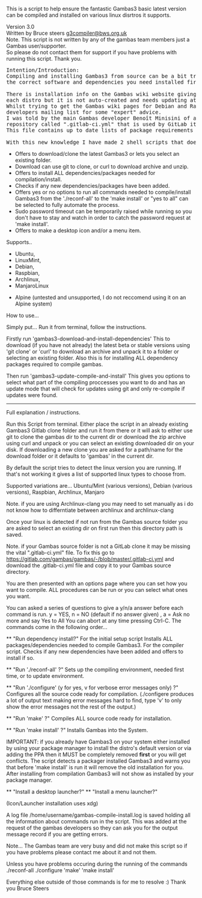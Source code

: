 
This is a script to help ensure the fantastic Gambas3 basic latest version can be compiled
and installed on various linux disrtros it supports.

Version 3.0\
Written by Bruce steers <g3compiler@bws.org.uk>\
Note. This script is not written by any of the gambas team members just a Gambas user/supporter.\
So please do not contact them for support if you have problems with running this script. Thank you.

<pre>
Intention/Introduction:
Compiling and installing Gambas3 from source can be a bit tricky if you do not have all
the correct software and dependencies you need installed first.

There is installation info on the Gambas wiki website giving a list of required packages for 
each distro but it is not auto-created and needs updating at times as things change.
Whilst trying to get the Gambas wiki pages for Debian and Raspbian up to date I asked on the 
developers mailing list for some "expert" advice. 
I was told by the main Gambas developer Benoît Minisini of a file that exists in the GitLab 
repository called ".gitlab-ci.yml" that is used by GitLab itself to compile Gambas for distibution. 
This file contains up to date lists of package requirements for various systems.

With this new knowledge I have made 2 shell scripts that does the following...
</pre>

+ Offers to download/clone the latest Gambas3 or lets you select an existing folder.
+ Download can use git to clone, or curl to download archive and unzip.
+ Offers to install ALL dependencies/packages needed for compilation/install.
+ Checks if any new dependencies/packages have been added.
+ Offers yes or no options to run all commands needed to compile/install Gambas3
   from the './reconf-all' to the 'make install' or "yes to all" can be selected to 
   fully automate the process.
+ Sudo password timeout can be temporarily raised while running so you don't have to stay 
  and watch in order to catch the password request at 'make install'.
+ Offers to make a desktop icon and/or a menu item.

Supports..
+ Ubuntu, 
+ LinuxMint, 
+ Debian, 
+ Raspbian, 
+ Archlinux, 
+ ManjaroLinux

- Alpine (untested and unsupported, I do not reccomend using it on an Alpine system)


How to use...

Simply put...
Run it from terminal, follow the instructions.

Firstly run 'gambas3-download-and-install-dependencies'
This to download (if you have not already) the latest beta or stable versions using 
'git clone' or 'curl' to download an archive and unpack it to a folder or selecting an existing folder.
Also this is for installing ALL dependency packages required to compile gambas.

Then run 'gambas3-update-compile-and-install'
This gives you options to select what part of the compiling proccesses you want to do
and has an update mode that will check for updates using git and only re-compile if updates were found.

----------------------------

Full explanation / instructions.


Run this Script from terminal.
Either place the script in an already existing Gambas3 Gitlab clone folder and run 
it from there or it will ask to either use git to clone the gambas dir to the current 
dir or download the zip archive using curl and unpack or you can select an existing 
downloaded dir on your disk.
If downloading a new clone you are asked for a path/name for the download folder
or it defaults to 'gambas' in the current dir.

By default the script tries to detect the linux version you are running. If that's not 
working it gives a list of supported linux types to choose from.

Supported variations are...
Ubuntu/Mint (various versions), Debian (various versions), Raspbian, Archlinux, Manjaro

Note. if you are using Archlinux-clang you may need to set manually as i do not know how to 
differntiate between archlinux and archlinux-clang


Once your linux is detected if not run from the Gambas source folder you are asked to 
select an existing dir on first run then this directory path is saved.

Note. if your Gambas source folder is not a GitLab clone it may be missing the vital 
".gitlab-ci.yml" file.
To fix this go to https://gitlab.com/gambas/gambas/-/blob/master/.gitlab-ci.yml
and download the .gitlab-ci.yml file and copy it to your Gambas source directory.

You are then presented with an options page where you can set how you want to compile.
ALL procedures can be run or you can select what ones you want.

You can asked a series of questions to give a y/n/a answer before each command is run.
y = YES, n = NO (default if no answer given) , a = Ask no more and say Yes to All
You can abort at any time pressing Ctrl-C.
The commands come in the following order...

** "Run dependency install?" 
For the initial setup script
 Installs ALL packages/dependencies needed to compile Gambas3.
For the compiler script.
 Checks if any new dependencies have been added and offers to install if so.

** "Run './reconf-all' ?" 
 Sets up the compiling environment, needed first time, or to update environment.

** "Run './configure' (y for yes, v for verbose error messages only) ?"
 Configures all the source code ready for compilation.
 (./configere produces a lot of output text making error messages hard to find,
 type 'v' to only show the error messages not the rest of the output.)
 
** "Run 'make' ?"
 Compiles ALL source code ready for installation.

** "Run 'make install' ?"
 Installs Gambas into the System.

 IMPORTANT: if you already have Gambas3 on your system either installed by using your 
  package manager to install the distro's default version or via adding the PPA then
  it MUST be completely removed **first** or you will get conflicts.
  The script detects a packager installed Gambas3 and warns you that before 'make install' 
  is run it will remove the old installation for you.
  After installing from compilation Gambas3 will not show as installed by your
  package manager.


** "Install a desktop launcher?"
** "Install a menu launcher?"

(Icon/Launcher installation uses xdg)

A log file /home/username/gambas-compile-install.log is saved holding all the information about
commands run in the script. This was added at the request of the gambas developers so they can ask you
for the output message record if you are getting errors.

Note...
The Gambas team are very busy and did not make this script so if you
have problems please contact me about it and not them.

Unless you have problems occuring during the running of the commands 
./reconf-all 
./configure 
'make' 
'make install'

Everything else outside of those commands is for me to resolve :)
Thank you
Bruce Steers

